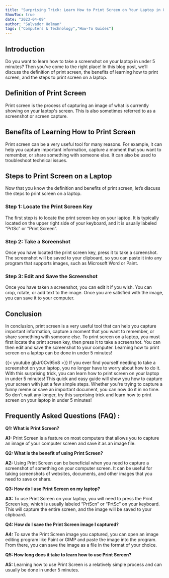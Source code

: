 ```yaml
---
title: "Surprising Trick: Learn How to Print Screen on Your Laptop in Under 5 Minutes!"
ShowToc: true 
date: "2023-04-09"
author: "Salvador Holman" 
tags: ["Computers & Technology","How-To Guides"]
---
```

## Introduction

Do you want to learn how to take a screenshot on your laptop in under 5 minutes? Then you’ve come to the right place! In this blog post, we’ll discuss the definition of print screen, the benefits of learning how to print screen, and the steps to print screen on a laptop. 

## Definition of Print Screen

Print screen is the process of capturing an image of what is currently showing on your laptop's screen. This is also sometimes referred to as a screenshot or screen capture. 

## Benefits of Learning How to Print Screen

Print screen can be a very useful tool for many reasons. For example, it can help you capture important information, capture a moment that you want to remember, or share something with someone else. It can also be used to troubleshoot technical issues. 

## Steps to Print Screen on a Laptop

Now that you know the definition and benefits of print screen, let’s discuss the steps to print screen on a laptop. 

### Step 1: Locate the Print Screen Key

The first step is to locate the print screen key on your laptop. It is typically located on the upper right side of your keyboard, and it is usually labeled “PrtSc” or “Print Screen”. 

### Step 2: Take a Screenshot

Once you have located the print screen key, press it to take a screenshot. The screenshot will be saved to your clipboard, so you can paste it into any program that supports images, such as Microsoft Word or Paint.

### Step 3: Edit and Save the Screenshot

Once you have taken a screenshot, you can edit it if you wish. You can crop, rotate, or add text to the image. Once you are satisfied with the image, you can save it to your computer. 

## Conclusion

In conclusion, print screen is a very useful tool that can help you capture important information, capture a moment that you want to remember, or share something with someone else. To print screen on a laptop, you must first locate the print screen key, then press it to take a screenshot. You can then edit and save the screenshot to your computer. Learning how to print screen on a laptop can be done in under 5 minutes!

{{< youtube gbJr0Cv95n8 >}} 
If you ever find yourself needing to take a screenshot on your laptop, you no longer have to worry about how to do it. With this surprising trick, you can learn how to print screen on your laptop in under 5 minutes! This quick and easy guide will show you how to capture your screen with just a few simple steps. Whether you're trying to capture a funny meme or save an important document, you can now do it in no time. So don't wait any longer, try this surprising trick and learn how to print screen on your laptop in under 5 minutes!

## Frequently Asked Questions (FAQ) :
**Q1: What is Print Screen?**

**A1:** Print Screen is a feature on most computers that allows you to capture an image of your computer screen and save it as an image file.

**Q2: What is the benefit of using Print Screen?**

**A2:** Using Print Screen can be beneficial when you need to capture a screenshot of something on your computer screen. It can be useful for taking screenshots of websites, documents, and other images that you need to save or share.

**Q3: How do I use Print Screen on my laptop?**

**A3:** To use Print Screen on your laptop, you will need to press the Print Screen key, which is usually labeled “PrtScn” or “PrtSc” on your keyboard. This will capture the entire screen, and the image will be saved to your clipboard. 

**Q4: How do I save the Print Screen image I captured?**

**A4:** To save the Print Screen image you captured, you can open an image editing program like Paint or GIMP and paste the image into the program. From there, you can save the image as a file in the format of your choice.

**Q5: How long does it take to learn how to use Print Screen?**

**A5:** Learning how to use Print Screen is a relatively simple process and can usually be done in under 5 minutes.


